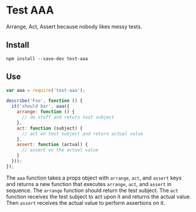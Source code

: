 # Test AAA

Arrange, Act, Assert because nobody likes messy tests.


## Install

```shell
npm install --save-dev test-aaa
```


## Use

```javascript
var aaa = require('test-aaa');

describe('Foo', function () {
  it('should bar', aaa({
    arrange: function () {
      // do stuff and return test subject
    },
    act: function (subject) {
      // act on test subject and return actual value
    },
    assert: function (actual) {
      // assert on the actual value
    }
  }));
});
```

The `aaa` function takes a props object with `arrange`, `act`, and `assert` keys
and returns a new function that executes `arrange`, `act`, and `assert` in
sequence. The `arrange` function should return the test subject. The `act`
function receives the test subject to act upon it and returns the actual value.
Then `assert` receives the actual value to perform assertions on it.
